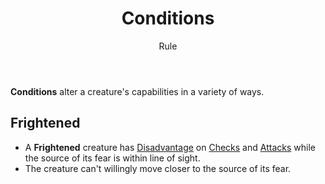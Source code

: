 <header>

# Conditions

<p class="subheading">Rule</p>

</header>

**Conditions** alter a creature's capabilities in a variety of ways.

<section class="summaries">

<section class="summary">

## Frightened

  + A **Frightened** creature has [Disadvantage](pages/rules/advantage) on [Checks](pages/rules/rolling/checks.md) and [Attacks](pages/combat/attacks.md) while the source of its fear is within line of sight.
  + The creature can't willingly move closer to the source of its fear.

</section>

</section>
